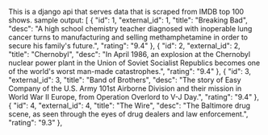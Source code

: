 This is a django api that serves data that is scraped from IMDB top 100 shows.
sample output:
[
    {
        "id": 1,
        "external_id": 1,
        "title": "Breaking Bad",
        "desc": "A high school chemistry teacher diagnosed with inoperable lung cancer turns to manufacturing and selling methamphetamine in order to secure his family's future.",
        "rating": "9.4"
    },
    {
        "id": 2,
        "external_id": 2,
        "title": "Chernobyl",
        "desc": "In April 1986, an explosion at the Chernobyl nuclear power plant in the Union of Soviet Socialist Republics becomes one of the world's worst man-made catastrophes.",
        "rating": "9.4"
    },
    {
        "id": 3,
        "external_id": 3,
        "title": "Band of Brothers",
        "desc": "The story of Easy Company of the U.S. Army 101st Airborne Division and their mission in World War II Europe, from Operation Overlord to V-J Day.",
        "rating": "9.4"
    },
    {
        "id": 4,
        "external_id": 4,
        "title": "The Wire",
        "desc": "The Baltimore drug scene, as seen through the eyes of drug dealers and law enforcement.",
        "rating": "9.3"
    },